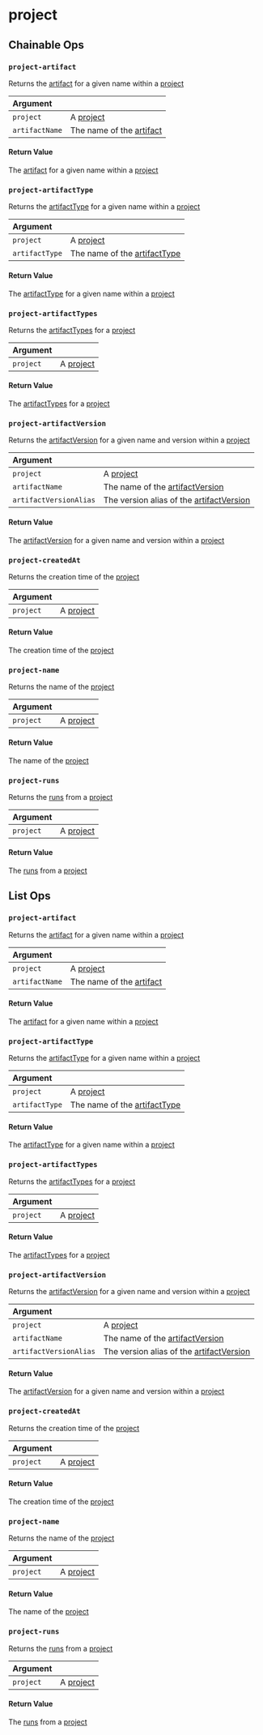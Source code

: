# project

## Chainable Ops
<h3 id="project-artifact"><code>project-artifact</code></h3>

Returns the [artifact](/ref/weave/artifact) for a given name within a [project](/ref/weave/project)

| Argument |  |
| :--- | :--- |
| `project` | A [project](/ref/weave/project) |
| `artifactName` | The name of the [artifact](/ref/weave/artifact) |

#### Return Value
The [artifact](/ref/weave/artifact) for a given name within a [project](/ref/weave/project)

<h3 id="project-artifactType"><code>project-artifactType</code></h3>

Returns the [artifactType](/ref/weave/artifact-type) for a given name within a [project](/ref/weave/project)

| Argument |  |
| :--- | :--- |
| `project` | A [project](/ref/weave/project) |
| `artifactType` | The name of the [artifactType](/ref/weave/artifact-type) |

#### Return Value
The [artifactType](/ref/weave/artifact-type) for a given name within a [project](/ref/weave/project)

<h3 id="project-artifactTypes"><code>project-artifactTypes</code></h3>

Returns the [artifactTypes](/ref/weave/artifact-type) for a [project](/ref/weave/project)

| Argument |  |
| :--- | :--- |
| `project` | A [project](/ref/weave/project) |

#### Return Value
The [artifactTypes](/ref/weave/artifact-type) for a [project](/ref/weave/project)

<h3 id="project-artifactVersion"><code>project-artifactVersion</code></h3>

Returns the [artifactVersion](/ref/weave/artifact-version) for a given name and version within a [project](/ref/weave/project)

| Argument |  |
| :--- | :--- |
| `project` | A [project](/ref/weave/project) |
| `artifactName` | The name of the [artifactVersion](/ref/weave/artifact-version) |
| `artifactVersionAlias` | The version alias of the [artifactVersion](/ref/weave/artifact-version) |

#### Return Value
The [artifactVersion](/ref/weave/artifact-version) for a given name and version within a [project](/ref/weave/project)

<h3 id="project-createdAt"><code>project-createdAt</code></h3>

Returns the creation time of the [project](/ref/weave/project)

| Argument |  |
| :--- | :--- |
| `project` | A [project](/ref/weave/project) |

#### Return Value
The creation time of the [project](/ref/weave/project)

<h3 id="project-name"><code>project-name</code></h3>

Returns the name of the [project](/ref/weave/project)

| Argument |  |
| :--- | :--- |
| `project` | A [project](/ref/weave/project) |

#### Return Value
The name of the [project](/ref/weave/project)

<h3 id="project-runs"><code>project-runs</code></h3>

Returns the [runs](/ref/weave/run) from a [project](/ref/weave/project)

| Argument |  |
| :--- | :--- |
| `project` | A [project](/ref/weave/project) |

#### Return Value
The [runs](/ref/weave/run) from a [project](/ref/weave/project)


## List Ops
<h3 id="project-artifact"><code>project-artifact</code></h3>

Returns the [artifact](/ref/weave/artifact) for a given name within a [project](/ref/weave/project)

| Argument |  |
| :--- | :--- |
| `project` | A [project](/ref/weave/project) |
| `artifactName` | The name of the [artifact](/ref/weave/artifact) |

#### Return Value
The [artifact](/ref/weave/artifact) for a given name within a [project](/ref/weave/project)

<h3 id="project-artifactType"><code>project-artifactType</code></h3>

Returns the [artifactType](/ref/weave/artifact-type) for a given name within a [project](/ref/weave/project)

| Argument |  |
| :--- | :--- |
| `project` | A [project](/ref/weave/project) |
| `artifactType` | The name of the [artifactType](/ref/weave/artifact-type) |

#### Return Value
The [artifactType](/ref/weave/artifact-type) for a given name within a [project](/ref/weave/project)

<h3 id="project-artifactTypes"><code>project-artifactTypes</code></h3>

Returns the [artifactTypes](/ref/weave/artifact-type) for a [project](/ref/weave/project)

| Argument |  |
| :--- | :--- |
| `project` | A [project](/ref/weave/project) |

#### Return Value
The [artifactTypes](/ref/weave/artifact-type) for a [project](/ref/weave/project)

<h3 id="project-artifactVersion"><code>project-artifactVersion</code></h3>

Returns the [artifactVersion](/ref/weave/artifact-version) for a given name and version within a [project](/ref/weave/project)

| Argument |  |
| :--- | :--- |
| `project` | A [project](/ref/weave/project) |
| `artifactName` | The name of the [artifactVersion](/ref/weave/artifact-version) |
| `artifactVersionAlias` | The version alias of the [artifactVersion](/ref/weave/artifact-version) |

#### Return Value
The [artifactVersion](/ref/weave/artifact-version) for a given name and version within a [project](/ref/weave/project)

<h3 id="project-createdAt"><code>project-createdAt</code></h3>

Returns the creation time of the [project](/ref/weave/project)

| Argument |  |
| :--- | :--- |
| `project` | A [project](/ref/weave/project) |

#### Return Value
The creation time of the [project](/ref/weave/project)

<h3 id="project-name"><code>project-name</code></h3>

Returns the name of the [project](/ref/weave/project)

| Argument |  |
| :--- | :--- |
| `project` | A [project](/ref/weave/project) |

#### Return Value
The name of the [project](/ref/weave/project)

<h3 id="project-runs"><code>project-runs</code></h3>

Returns the [runs](/ref/weave/run) from a [project](/ref/weave/project)

| Argument |  |
| :--- | :--- |
| `project` | A [project](/ref/weave/project) |

#### Return Value
The [runs](/ref/weave/run) from a [project](/ref/weave/project)

